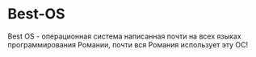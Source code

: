 # Best-OS
Best OS - операционная система написанная почти на всех языках программирования Романии, почти вся Романия использует эту ОС!

